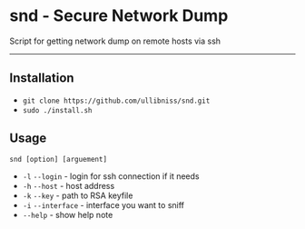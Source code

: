 # snd - Secure Network Dump

Script for getting network dump on remote hosts via ssh

---

## Installation

- `git clone https://github.com/ullibniss/snd.git`
- `sudo ./install.sh`

## Usage

` snd [option] [arguement] `

- `-l` `--login` - login for ssh connection if it needs
- `-h` `--host` - host address
- `-k` `--key` - path to RSA keyfile
- `-i` `--interface` - interface you want to sniff
- `--help` - show help note
